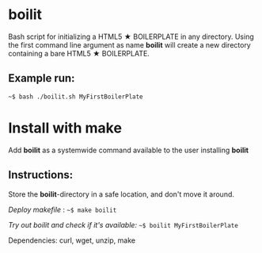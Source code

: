# boilit
Bash script for initializing a HTML5 ★ BOILERPLATE in any directory.
Using the first command line argument as name **boilit** will create a new directory containing a bare HTML5 ★ BOILERPLATE.

## Example run:
  `~$ bash ./boilit.sh MyFirstBoilerPlate`

# Install with make
Add **boilit** as a systemwide command available to the user installing **boilit**

## Instructions:

Store the **boilit**-directory in a safe location, and don't move it around.

*Deploy makefile* :
  `~$ make boilit`

*Try out boilit and check if it's available:*
  `~$ boilit MyFirstBoilerPlate`

Dependencies: curl, wget, unzip, make
